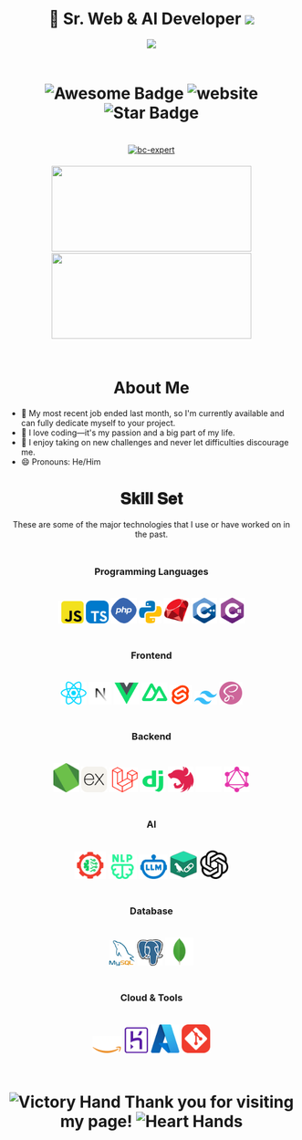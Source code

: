 <div style="text-align: center; padding: 10px;">
  <h1> 👋 Sr. Web & AI Developer <img src="https://media.giphy.com/media/hvRJCLFzcasrR4ia7z/giphy.gif"
      width="35"></h1>
  
  <a href="https://github.com/akini072">
    <img src="https://readme-typing-svg.herokuapp.com/?lines=Result%20Oriented;Full%20Stack-Developer;8%2B%20years%20of%20coding%20experience;Always%20learning%20new%20tech&font=Pacifico&center=true&width=650&height=120&color=58a6ff&vCenter=true&size=45%22">
  </a>
</div>

<div style="text-align: center; padding: 10px;">
  <h1>
    <img src="https://cdn.rawgit.com/sindresorhus/awesome/d7305f38d29fed78fa85652e3a63e154dd8e8829/media/badge.svg" alt="Awesome Badge" />
    <img src="https://img.shields.io/static/v1?label=&labelColor=505050&message=Findwork&color=%230076D6&style=flat&logo=google-chrome&logoColor=%230076D6" alt="website" />
    <img src="https://img.shields.io/static/v1?label=%F0%9F%8C%9F&message=If%20Useful&style=style=flat&color=BC4E99" alt="Star Badge" />
  </h1>
</div>

<div style="text-align: center; padding: 10px;">
  <a href="https://github.com/ryo-ma/github-profile-trophy">
    <img src="https://github-profile-trophy.vercel.app/?username=akini072&theme=tokyonight&no-frame=true&row=1&&margin-w=30&no-bg=false" alt="bc-expert" width="600px" />
  </a>
</div>

<div style="text-align: center; padding: 10px;">
  <img height="150px" width="350px" src="https://github-readme-stats.vercel.app/api?username=akini072&count_private=true&show_icons=true&theme=tokyonight" />
  <img height="150px" width="350px" src="https://github-readme-stats.vercel.app/api/top-langs/?username=akini072&layout=compact&theme=aura&langs_count=9" />
</div>

<br />

<h1 align="center">About Me</h1>
<ul>
  <li>🏦 My most recent job ended last month, so I'm currently available and can fully dedicate myself to your project.</li>
  <li>🤔 I love coding—it's my passion and a big part of my life.</li>
  <li>💬 I enjoy taking on new challenges and never let difficulties discourage me.</li>
  <li>😄 Pronouns: He/Him</li>
</ul>

<h1 align="center">𝐒𝐤𝐢𝐥𝐥 𝐒𝐞𝐭</h1>
<p align="center">These are some of the major technologies that I use or have worked on in the past.</p>

<div style="text-align: center; padding: 10px;">
  <h3> Programming Languages </h3>
</div>
<div style="text-align: center; padding: 10px;">
  <img src="./assets/js.png" width="45px">
  <img src="./assets/ts.png" width="40px">
  <img src="./assets/php.png" width="45px">
  <img src="./assets/python.png" width="40px">
  <img src="./assets/ruby.png" width="45px">
  <img src="./assets/cplus.png" width="45px">
  <img src="./assets/csharp.png" width="45px">
</div>

<div style="text-align: center; padding: 10px;">
  <h3> Frontend </h3>
</div>
<div style="text-align: center; padding: 10px;">
  <img src="./assets/react.png" width="45px" />
  <img src="./assets/next.png" width="40px" />
  <img src="./assets/vue.png" width="45px" />
  <img src="./assets/nuxt.png" width="45px" />
  <img src="./assets/svelte.png" width="40px" />
  <img src="./assets/tailwind.png" width="40px" />
  <img src="./assets/sass.png" width="40px" />
</div>

<div style="text-align: center; padding: 10px;">
  <h3> Backend </h3>
</div>
<div style="text-align: center; padding: 10px;">
  <img src="./assets/node.png" width="45px">
  <img src="./assets/express.png" width="45px">
  <img src="./assets/laravel.png" width="50px">
  <img src="./assets/django.png" width="45px">
  <img src="./assets/nest.png" width="45px">
  <img src="./assets/prisma.png" width="45px">
  <img src="./assets/graphql.png" width="45px">
</div>

<div style="text-align: center; padding: 10px;">
  <h3> AI </h3>
</div>
<div style="text-align: center; padding: 10px;">
  <img src="./assets/ml.png" width="55px">
  <img src="./assets/nlp.png" width="50px">
  <img src="./assets/llm.png" width="50px">
  <img src="./assets/langchain.png" width="50px">
  <img src="./assets/gpt.png" width="50px">
</div>

<div style="text-align: center; padding: 10px;">
  <h3> Database </h3>
</div>
<div style="text-align: center; padding: 10px;">
  <img src="./assets/mysql.png" width="45px">
  <img src="./assets/postgreSQL.png" width="45px">
  <img src="./assets/mongodb.png" width="50px">
</div>

<div style="text-align: center; padding: 10px;">
  <h3> Cloud & Tools </h3>
</div>
<div style="text-align: center; padding: 10px;">
  <img src="./assets/aws.png" width="50px">
  <img src="./assets/heroku.png" width="45px">
  <img src="./assets/azure.png" width="50px">
  <img src="./assets/git.png" width="50px">
</div>

<br />

<h1 align="center">
  <img src="https://raw.githubusercontent.com/Tarikul-Islam-Anik/Animated-Fluent-Emojis/master/Emojis/Hand%20gestures/Victory%20Hand.png" alt="Victory Hand" width="25" height="25" />
  Thank you for visiting my page!
  <img src="https://raw.githubusercontent.com/Tarikul-Islam-Anik/Animated-Fluent-Emojis/master/Emojis/Hand%20gestures/Heart%20Hands.png" alt="Heart Hands" width="25" height="25" />
</h1>
